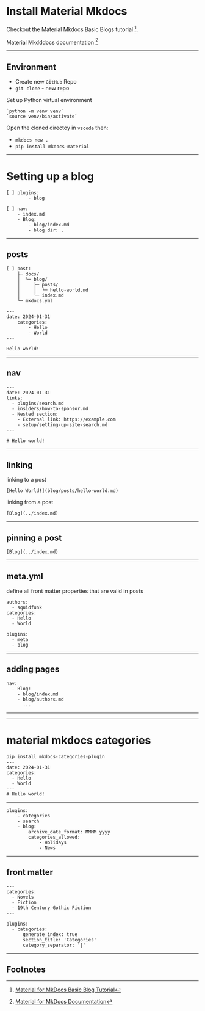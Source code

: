 # Install Material Mkdocs

Checkout the Material Mkdocs Basic Blogs tutorial [^1].

Material Mkdddocs  documentation [^2]

---

## Environment 

- Create new `GitHub` Repo
- `git clone` - new repo

Set up Python virtual environment

    `python -m venv venv`
    `source venv/bin/activate`

Open the cloned directoy in `vscode` then:
- `mkdocs new .`
- `pip install mkdocs-material`

---

# Setting up a blog

```
[ ] plugins:
        - blog
```

```
[ ] nav:
    - index.md
    - Blog:
        - blog/index.md
        - blog dir: .
```
---

## posts

```
[ ] post:
    ├─ docs/
    │  └─ blog/
    │     ├─ posts/
    │     │  └─ hello-world.md
    │     └─ index.md
    └─ mkdocs.yml
```

```
---
date: 2024-01-31
    categories:
        - Hello
        - World
---
```

`Hello world!`

---

## nav

```
---
date: 2024-01-31
links:
  - plugins/search.md
  - insiders/how-to-sponsor.md
  - Nested section:
    - External link: https://example.com
    - setup/setting-up-site-search.md
---

# Hello world!
```

---

## linking

linking to a post

```
[Hello World!](blog/posts/hello-world.md)
```

linking from a post

```
[Blog](../index.md)
```

---

## pinning a post

```
[Blog](../index.md)
```

---

## meta.yml

define all front matter
properties that are valid in posts

```
authors:
  - squidfunk
categories:
  - Hello
  - World
```

```
plugins:
  - meta
  - blog 
```

---

## adding pages

```
nav:
  - Blog:
    - blog/index.md
    - blog/authors.md
      ...
```

---
---

# material mkdocs categories

```
pip install mkdocs-categories-plugin
---
date: 2024-01-31
categories:
  - Hello
  - World
---
# Hello world!
```

---

```
plugins:
    - categories
    - search
    - blog:
        archive_date_format: MMMM yyyy
        categories_allowed:
            - Holidays
            - News
```

---

## front matter

```
---
categories:
  - Novels
  - Fiction
  - 19th Century Gothic Fiction
---
```

```
plugins:
  - categories:
      generate_index: true
      section_title: 'Categories'
      category_separator: '|'
```

---

## Footnotes

[^1]: [Material for MkDocs Basic Blog Tutorial](https://squidfunk.github.io/mkdocs-material/tutorials/blogs/basic/?h=blog)

[^2]: [Material for MkDocs Documentation](https://squidfunk.github.io/mkdocs-material/)
